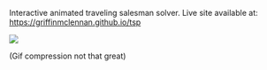 Interactive animated traveling salesman solver. Live site available at: https://griffinmclennan.github.io/tsp

![](https://raw.githubusercontent.com/GriffinMcLennan/tsp/master/src/Assets/tutorial.gif)


(Gif compression not that great)
